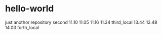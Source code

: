 # hello-world
just anothor repository
second     11.10 11.05 11.16   11.34
third_local 13.44 13.48  14.03
forth_local